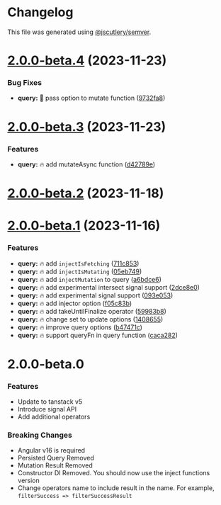 # Changelog

This file was generated using [@jscutlery/semver](https://github.com/jscutlery/semver).

# [2.0.0-beta.4](https://github-personal/ngneat/query/compare/query-2.0.0-beta.3...query-2.0.0-beta.4) (2023-11-23)


### Bug Fixes

* **query:** 🐞 pass option to mutate function ([9732fa8](https://github-personal/ngneat/query/commit/9732fa82ef938842e26d1c9532f0575bdcd4341e))



# [2.0.0-beta.3](https://github-personal/ngneat/query/compare/query-2.0.0-beta.2...query-2.0.0-beta.3) (2023-11-23)


### Features

* **query:** 🔥 add mutateAsync function ([d42789e](https://github-personal/ngneat/query/commit/d42789eabc37ef871ce992b6d2867c6d96bbd913))



# [2.0.0-beta.2](https://github-personal/ngneat/query/compare/query-2.0.0-beta.1...query-2.0.0-beta.2) (2023-11-18)



# [2.0.0-beta.1](https://github-personal/ngneat/query/compare/query-2.0.0-beta.0...query-2.0.0-beta.1) (2023-11-16)


### Features

* **query:** 🔥 add `injectIsFetching` ([711c853](https://github-personal/ngneat/query/commit/711c853b3628a80e2a519422a2c075b84d1ee336))
* **query:** 🔥 add `injectIsMutating` ([05eb749](https://github-personal/ngneat/query/commit/05eb7497edd427b4777fee65eb967fdb915f7f06))
* **query:** 🔥 add `injectMutation` to query ([a6bdce6](https://github-personal/ngneat/query/commit/a6bdce6c186218413b025524187ddc68c78abcb8))
* **query:** 🔥 add experimental intersect signal support ([2dce8e0](https://github-personal/ngneat/query/commit/2dce8e0b2e1d9703ded751db9becd8a35d68813c))
* **query:** 🔥 add experimental signal support ([093e053](https://github-personal/ngneat/query/commit/093e053f95a97d205fc0a73a2901dbca820b844e))
* **query:** 🔥 add injector option ([f05c83b](https://github-personal/ngneat/query/commit/f05c83bb2f6e05d1e3d66683f9377712512eb659))
* **query:** 🔥 add takeUntilFinalize operator ([59983b8](https://github-personal/ngneat/query/commit/59983b8360f98f8d519189fbd18a69a0e50c1b43))
* **query:** 🔥 change set to update options ([1408655](https://github-personal/ngneat/query/commit/140865563a312e972e5988057a8d229e0dd5a761))
* **query:** 🔥 improve query options ([b47471c](https://github-personal/ngneat/query/commit/b47471cba29253dece41fb83a13cf97534fcbfe6))
* **query:** 🔥 support queryFn in query function ([caca282](https://github-personal/ngneat/query/commit/caca282d20c96630fa6f7fe03eac4c348344d8b3))



# 2.0.0-beta.0

### Features

- Update to tanstack v5
- Introduce signal API
- Add additional operators

### Breaking Changes

- Angular v16 is required
- Persisted Query Removed
- Mutation Result Removed
- Constructor DI Removed. You should now use the inject functions version
- Change operators name to include result in the name. For example, `filterSuccess => filterSuccessResult`
